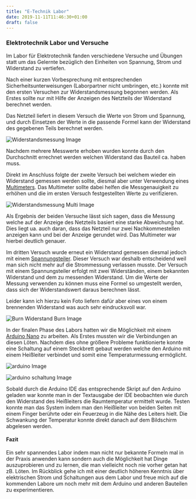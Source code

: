 ```yaml
---
title: "E-Technik Labor"
date: 2019-11-11T11:46:30+01:00
draft: false
---
```


### Elektrotechnik Labor und Versuche

Im Labor für Elektrotechnik fanden verschiedene Versuche und Übungen statt um das Gelernte
bezüglich den Einheiten von Spannung, Strom und Widerstand zu vertiefen.

Nach einer kurzen Vorbesprechung mit entsprechenden Sicherheitsunterweisungen (Laborpartner nicht umbringen, etc.)
konnte mit den ersten Versuchen zur Widerstandsmessung begonnen werden. Als Erstes sollte nur mit Hilfe der Anzeigen
des Netzteils der Widerstand berechnet werden.

Das Netzteil liefert in diesem Versuch die Werte von Strom und Spannung, und durch Einsetzen der Werte in die passende Formel
kann der Widerstand des gegebenen Teils berechnet werden.

![Widerstandsmessung Image](https://raw.githubusercontent.com/Snoup97/swh-pkohler/master/static/img/etechniklabor/versuch1.jpg "Erster Versuch")

Nachdem mehrere Messwerte erhoben wurden konnte durch den Durchschnitt errechnet werden welchen Widerstand das Bauteil
ca. haben muss.

Direkt im Anschluss folgte der zweite Versuch bei welchem wieder ein Widerstand gemessen werden sollte, diesmal aber unter
Verwendung eines [Multimeters](https://de.wikipedia.org/wiki/Multimeter "Wikipedia Multimeter"). Das Multimeter sollte dabei
helfen die Messgenauigkeit zu erhöhen und die im ersten Versuch festgestellten Werte zu verifizieren.

![Widerstandsmessung Multi Image](https://raw.githubusercontent.com/Snoup97/swh-pkohler/master/static/img/etechniklabor/versuch2.jpg "Zweiter Versuch")

Als Ergebnis der beiden Versuche lässt sich sagen, dass die Messung welche auf der Anzeige des Netzteils basiert
eine starke Abweichung hat. Dies liegt ua. auch daran, dass das Netzteil nur zwei Nachkommestellen anzeigen kann und
bei der Anzeige gerundet wird. Das Multimeter war hierbei deutlich genauer.

Im dritten Versuch wurde erneut ein Widerstand gemessen diesmal jedoch mit einem [Spannungsteiler](https://de.wikipedia.org/wiki/Spannungsteiler "Wikipedia Spannungsteiler"). Dieser Versuch war deshalb entscheidend weil man sich nicht mehr auf die
Strommessung verlassen musste. Der Versuch mit einem Spannungsteiler erfolgt mit zwei Widerständen, einem bekannten Widerstand und
dem zu messenden Widerstand. Um die Werte der Messung verwenden zu können muss eine Formel so umgestellt werden, dass sich der
Widerstandswert daraus berechnen lässt.

Leider kann ich hierzu kein Foto liefern dafür aber eines von einem brennenden Widerstand was auch sehr eindrucksvoll war.

![Burn Widerstand Burn Image](https://raw.githubusercontent.com/Snoup97/swh-pkohler/master/static/img/etechniklabor/burnit.png "Brennender Widerstand")

In der finalen Phase des Labors hatten wir die Möglichkeit mit einem [Arduino Nano](https://store.arduino.cc/arduino-nano "Arduino Nano Website") zu arbeiten. Als Erstes mussten wir die Verbindungen an diesen Löten. Nachdem dies ohne größere Probleme
funktionierte konnte eine Schaltung auf einem Steckbrett gebaut werden welche den Arduino mit einem Heißleiter verbindet
und somit eine Temperaturmessung ermöglicht.

![arduino Image](https://raw.githubusercontent.com/Snoup97/swh-pkohler/master/static/img/etechniklabor/arduino.jpg "Arduino Nano")


![arduino schaltung Image](https://raw.githubusercontent.com/Snoup97/swh-pkohler/master/static/img/etechniklabor/schaltung.jpg "Arduino Temperatur Messschaltung")

Sobald durch die Arduino IDE das entsprechende Skript auf den Arduino geladen war konnte man in der Textausgabe der IDE beobachten
wie durch den Widerstand des Heißleiters die Raumtemperatur ermittelt wurde. Testen konnte man das System indem man den Heißleiter
von beiden Seiten mit einem Finger berührte oder ein Feuerzeug in die Nähe des Leiters hielt. Die Schwankung der Temperatur konnte
direkt danach auf dem Bildschirm abgelesen werden.

#### Fazit

Ein sehr spannendes Labor indem man nicht nur bekannte Formeln mal in der Praxis anwenden kann sondern auch die Möglichkeit hat
Dinge auszuprobieren und zu lernen, die man vielleicht noch nie vorher getan hat zB. Löten. Im Rückblick gehe ich mit einer deutlich
höheren Kenntnis über elektrischen Strom und Schaltungen aus dem Labor und freue mich auf die kommenden Labore um noch mehr mit
dem Arduino und anderen Bauteilen zu experimentieren.  

